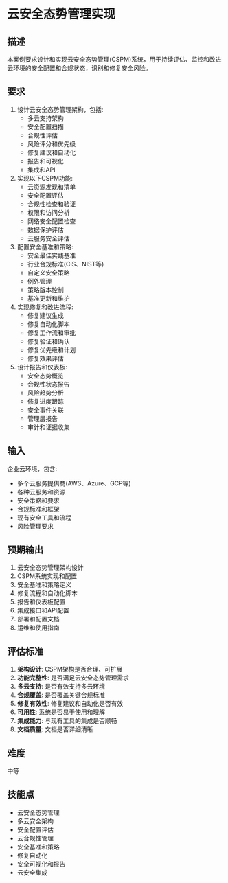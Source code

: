 # 云安全态势管理实现

## 描述

本案例要求设计和实现云安全态势管理(CSPM)系统，用于持续评估、监控和改进云环境的安全配置和合规状态，识别和修复安全风险。

## 要求

1. 设计云安全态势管理架构，包括:
   - 多云支持架构
   - 安全配置扫描
   - 合规性评估
   - 风险评分和优先级
   - 修复建议和自动化
   - 报告和可视化
   - 集成和API
2. 实现以下CSPM功能:
   - 云资源发现和清单
   - 安全配置评估
   - 合规性检查和验证
   - 权限和访问分析
   - 网络安全配置检查
   - 数据保护评估
   - 云服务安全评估
3. 配置安全基准和策略:
   - 安全最佳实践基准
   - 行业合规标准(CIS、NIST等)
   - 自定义安全策略
   - 例外管理
   - 策略版本控制
   - 基准更新和维护
4. 实现修复和改进流程:
   - 修复建议生成
   - 修复自动化脚本
   - 修复工作流和审批
   - 修复验证和确认
   - 修复优先级和计划
   - 修复效果评估
5. 设计报告和仪表板:
   - 安全态势概览
   - 合规性状态报告
   - 风险趋势分析
   - 修复进度跟踪
   - 安全事件关联
   - 管理层报告
   - 审计和证据收集

## 输入

企业云环境，包含:
- 多个云服务提供商(AWS、Azure、GCP等)
- 各种云服务和资源
- 安全策略和要求
- 合规标准和框架
- 现有安全工具和流程
- 风险管理要求

## 预期输出

1. 云安全态势管理架构设计
2. CSPM系统实现和配置
3. 安全基准和策略定义
4. 修复流程和自动化脚本
5. 报告和仪表板配置
6. 集成接口和API配置
7. 部署和配置文档
8. 运维和使用指南

## 评估标准

1. **架构设计**: CSPM架构是否合理、可扩展
2. **功能完整性**: 是否满足云安全态势管理需求
3. **多云支持**: 是否有效支持多云环境
4. **合规覆盖**: 是否覆盖关键合规标准
5. **修复有效性**: 修复建议和自动化是否有效
6. **可用性**: 系统是否易于使用和理解
7. **集成能力**: 与现有工具的集成是否顺畅
8. **文档质量**: 文档是否详细清晰

## 难度

中等

## 技能点

- 云安全态势管理
- 多云安全架构
- 安全配置评估
- 云合规性管理
- 安全基准和策略
- 修复自动化
- 安全可视化和报告
- 云安全集成